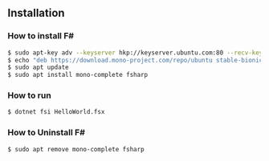 ## Installation 

### How to install F#

```bash
$ sudo apt-key adv --keyserver hkp://keyserver.ubuntu.com:80 --recv-keys 3FA7E0328081BFF6A14DA29AA6A19B38D3D831EF
$ echo "deb https://download.mono-project.com/repo/ubuntu stable-bionic main" | sudo tee /etc/apt/sources.list.d/mono-official-stable.list
$ sudo apt update
$ sudo apt install mono-complete fsharp
```

### How to run

```bash
$ dotnet fsi HelloWorld.fsx
```

### How to Uninstall F#

```bash
$ sudo apt remove mono-complete fsharp
```